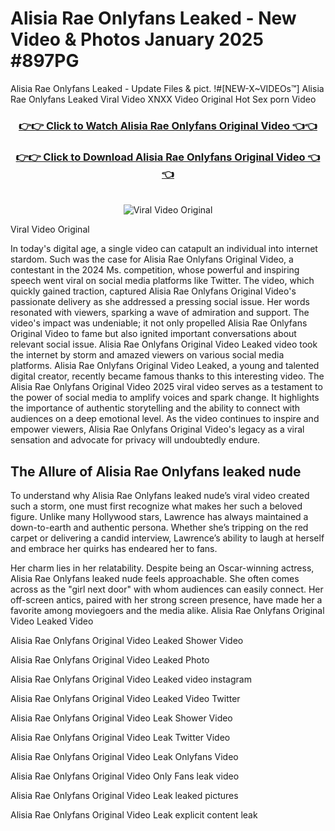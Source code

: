 # Alisia Rae Onlyfans Leaked - New Video & Photos January 2025 #897PG

Alisia Rae Onlyfans Leaked - Update Files & pict. !#[NEW-X~VIDEOs™] Alisia Rae Onlyfans Leaked Viral Video XNXX Video Original Hot Sex porn Video
<br>
<div align="center">
<h3><a href="https://links2leaks.com?utm_source=alisiarae&utm_medium=gitlong" rel="nofollow">👉👉 Click to Watch Alisia Rae Onlyfans Original Video 👈👈</a></h3>
<h3><a href="https://links2leaks.com?utm_source=alisiarae&utm_medium=gitlong" rel="nofollow">👉👉 Click to Download Alisia Rae Onlyfans Original Video 👈👈</a></h3>
<br>
<a href="https://links2leaks.com?utm_source=alisiarae&utm_medium=gitlong" rel="nofollow"><img src="https://i.ibb.co/Gkj2r4b/banner.png" alt="Viral Video Original" style="max-width: 100%; display: inline-block;" data-target="animated-image.originalImage"></a>
</div>

Viral Video Original

In today's digital age, a single video can catapult an individual into internet stardom. Such was the case for Alisia Rae Onlyfans Original Video, a contestant in the 2024 Ms. competition, whose powerful and inspiring speech went viral on social media platforms like Twitter.
The video, which quickly gained traction, captured Alisia Rae Onlyfans Original Video's passionate delivery as she addressed a pressing social issue. Her words resonated with viewers, sparking a wave of admiration and support. The video's impact was undeniable; it not only propelled Alisia Rae Onlyfans Original Video to fame but also ignited important conversations about relevant social issue.
Alisia Rae Onlyfans Original Video Leaked video took the internet by storm and amazed viewers on various social media platforms. Alisia Rae Onlyfans Original Video Leaked, a young and talented digital creator, recently became famous thanks to this interesting video.
The Alisia Rae Onlyfans Original Video 2025 viral video serves as a testament to the power of social media to amplify voices and spark change. It highlights the importance of authentic storytelling and the ability to connect with audiences on a deep emotional level. As the video continues to inspire and empower viewers, Alisia Rae Onlyfans Original Video's legacy as a viral sensation and advocate for privacy will undoubtedly endure.

<h2>The Allure of Alisia Rae Onlyfans leaked nude</h2>


To understand why Alisia Rae Onlyfans leaked nude’s viral video created such a storm, one must first recognize what makes her such a beloved figure. Unlike many Hollywood stars, Lawrence has always maintained a down-to-earth and authentic persona. Whether she’s tripping on the red carpet or delivering a candid interview, Lawrence’s ability to laugh at herself and embrace her quirks has endeared her to fans.

Her charm lies in her relatability. Despite being an Oscar-winning actress, Alisia Rae Onlyfans leaked nude feels approachable. She often comes across as the "girl next door" with whom audiences can easily connect. Her off-screen antics, paired with her strong screen presence, have made her a favorite among moviegoers and the media alike.
Alisia Rae Onlyfans Original Video Leaked Video

Alisia Rae Onlyfans Original Video Leaked Shower Video

Alisia Rae Onlyfans Original Video Leaked Photo

Alisia Rae Onlyfans Original Video Leaked video instagram

Alisia Rae Onlyfans Original Video Leaked Video Twitter

Alisia Rae Onlyfans Original Video Leak Shower Video

Alisia Rae Onlyfans Original Video Leak Twitter Video

Alisia Rae Onlyfans Original Video Leak Onlyfans Video

Alisia Rae Onlyfans Original Video Only Fans leak video

Alisia Rae Onlyfans Original Video Leak leaked pictures

Alisia Rae Onlyfans Original Video Leak explicit content leak